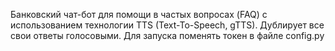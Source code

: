 Банковский чат-бот для помощи в частых вопросах (FAQ) с использованием технологии TTS (Text-To-Speech, gTTS).
Дублирует все свои ответы голосовыми.
Для запуска поменять токен в файле config.py
